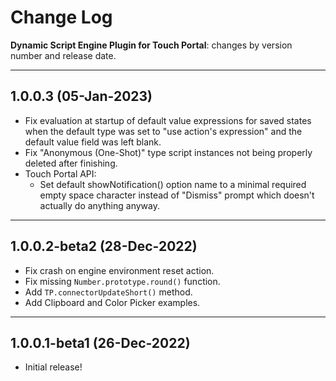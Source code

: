 # Change Log
**Dynamic Script Engine Plugin for Touch Portal**: changes by version number and release date.

---
## 1.0.0.3 (05-Jan-2023)
- Fix evaluation at startup of default value expressions for saved states when the default type was set to "use action's expression" and the default value field was left blank.
- Fix "Anonymous (One-Shot)" type script instances not being properly deleted after finishing.
- Touch Portal API:
  - Set default showNotification() option name to a minimal required empty space character instead of "Dismiss" prompt which doesn't actually do anything anyway.

---
## 1.0.0.2-beta2 (28-Dec-2022)
- Fix crash on engine environment reset action.
- Fix missing `Number.prototype.round()` function.
- Add `TP.connectorUpdateShort()` method.
- Add Clipboard and Color Picker examples.

---
## 1.0.0.1-beta1 (26-Dec-2022)
- Initial release!
